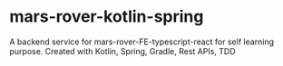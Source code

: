 # mars-rover-kotlin-spring
A backend service for mars-rover-FE-typescript-react for self learning purpose. Created with Kotlin, Spring, Gradle, Rest APIs, TDD
